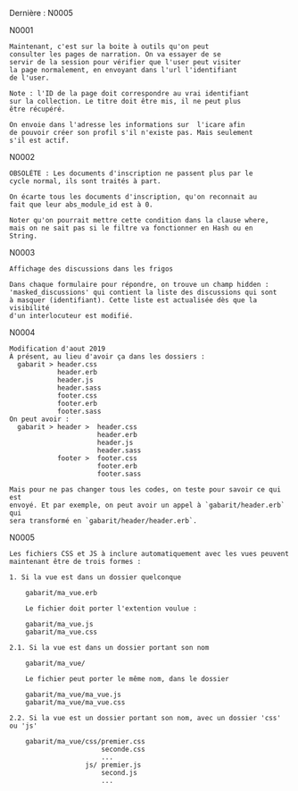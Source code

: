 Dernière : N0005

N0001

    Maintenant, c'est sur la boite à outils qu'on peut
    consulter les pages de narration. On va essayer de se
    servir de la session pour vérifier que l'user peut visiter
    la page normalement, en envoyant dans l'url l'identifiant
    de l'user.

    Note : l'ID de la page doit correspondre au vrai identifiant
    sur la collection. Le titre doit être mis, il ne peut plus
    être récupéré.

    On envoie dans l'adresse les informations sur  l'icare afin
    de pouvoir créer son profil s'il n'existe pas. Mais seulement
    s'il est actif.


N0002

    OBSOLÈTE : Les documents d'inscription ne passent plus par le
    cycle normal, ils sont traités à part.

    On écarte tous les documents d'inscription, qu'on reconnait au
    fait que leur abs_module_id est à 0.

    Noter qu'on pourrait mettre cette condition dans la clause where,
    mais on ne sait pas si le filtre va fonctionner en Hash ou en
    String.


N0003

    Affichage des discussions dans les frigos

    Dans chaque formulaire pour répondre, on trouve un champ hidden :
    'masked_discussions' qui contient la liste des discussions qui sont
    à masquer (identifiant). Cette liste est actualisée dès que la visibilité
    d'un interlocuteur est modifié.

N0004

    Modification d'aout 2019
    À présent, au lieu d'avoir ça dans les dossiers :
      gabarit > header.css
                header.erb
                header.js
                header.sass
                footer.css
                footer.erb
                footer.sass
    On peut avoir :
      gabarit > header >  header.css
                          header.erb
                          header.js
                          header.sass
                footer >  footer.css
                          footer.erb
                          footer.sass

    Mais pour ne pas changer tous les codes, on teste pour savoir ce qui est
    envoyé. Et par exemple, on peut avoir un appel à `gabarit/header.erb` qui
    sera transformé en `gabarit/header/header.erb`.


N0005

    Les fichiers CSS et JS à inclure automatiquement avec les vues peuvent
    maintenant être de trois formes :

    1. Si la vue est dans un dossier quelconque

        gabarit/ma_vue.erb

        Le fichier doit porter l'extention voulue :

        gabarit/ma_vue.js
        gabarit/ma_vue.css

    2.1. Si la vue est dans un dossier portant son nom

        gabarit/ma_vue/

        Le fichier peut porter le même nom, dans le dossier

        gabarit/ma_vue/ma_vue.js
        gabarit/ma_vue/ma_vue.css

    2.2. Si la vue est un dossier portant son nom, avec un dossier 'css' ou 'js'

        gabarit/ma_vue/css/premier.css
                           seconde.css
                           ...
                       js/ premier.js
                           second.js
                           ...
